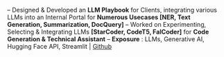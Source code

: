 – Designed & Developed an **LLM Playbook** for Clients, integrating various LLMs into an Internal Portal for **Numerous Usecases [NER, Text Generation, Summarization, DocQuery]**
– Worked on Experimenting, Selecting & Integrating LLMs **[StarCoder, CodeT5, FalCoder]** for **Code Generation & Technical Assistant**
– **Exposure** : LLMs, Generative AI, Hugging Face API, Streamlit | [Github](https://github.com/rohansaha13/LLM-Playbook)

